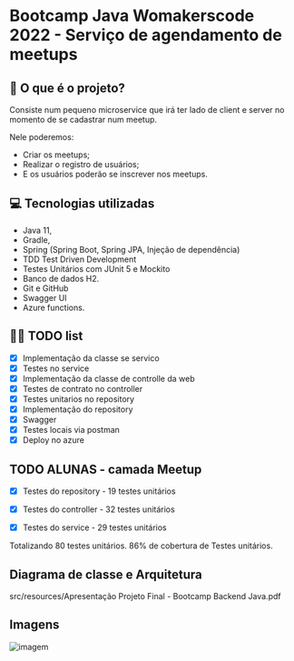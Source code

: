 # Bootcamp Java Womakerscode 2022 - Serviço de agendamento de meetups


## 🤔 O que é o projeto?

Consiste num pequeno microservice que irá ter lado de client e server no momento de se cadastrar num meetup.

Nele poderemos:
 - Criar os meetups;
 - Realizar o registro de usuários;
 - E os usuários poderão se inscrever nos meetups.


## 💻 Tecnologias utilizadas

 - Java 11,
 - Gradle,
 - Spring (Spring Boot, Spring JPA, Injeção de dependência)
 - TDD Test Driven Development
 - Testes Unitários com JUnit 5 e Mockito
 - Banco de dados H2.
 - Git e GitHub
 - Swagger UI
 - Azure functions.


## 👩‍💻 TODO list
- [x] Implementação da classe se servico
- [x] Testes no service 
- [x] Implementação da classe de controlle da web
- [x] Testes de contrato no controller 
- [x] Testes unitarios no repository 
- [x] Implementação do repository
- [x] Swagger
- [x] Testes locais via postman
- [x] Deploy no azure

## TODO ALUNAS - camada Meetup
- [x] Testes do repository - 19 testes unitários
- [x] Testes do controller - 32 testes unitários
- [x] Testes do service - 29 testes unitários


Totalizando 80 testes unitários.
86% de cobertura de Testes unitários.

##  Diagrama de classe e Arquitetura

src/resources/Apresentação Projeto Final - Bootcamp Backend Java.pdf

## Imagens
![imagem]("C:\Projetos\imagens1_meetup\Meetup1.png")

